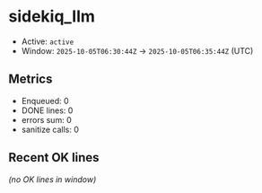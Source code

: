 # sidekiq_llm

- Active: `active`
- Window: `2025-10-05T06:30:44Z` → `2025-10-05T06:35:44Z` (UTC)

## Metrics
- Enqueued: 0
- DONE lines: 0
- errors sum: 0
- sanitize calls: 0

## Recent OK lines
_(no OK lines in window)_
